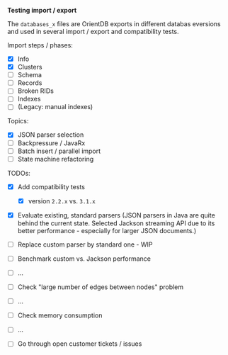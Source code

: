 **Testing import / export**

The `databases_x` files are OrientDB exports in different databas eversions and used in several
import / export and compatibility tests.

Import steps / phases:

- [x] Info
- [x] Clusters
- [ ] Schema
- [ ] Records
- [ ] Broken RIDs
- [ ] Indexes
- [ ] (Legacy: manual indexes)

Topics:

- [x] JSON parser selection
- [ ] Backpressure / JavaRx
- [ ] Batch insert / parallel import
- [ ] State machine refactoring

TODOs:

- [x] Add compatibility tests
    - [x] version `2.2.x` vs. `3.1.x`
- [x] Evaluate existing, standard parsers (JSON parsers in Java are quite behind the current state.
  Selected Jackson streaming API due to its better performance - especially for larger JSON
  documents.)
- [ ] Replace custom parser by standard one - WIP
- [ ] Benchmark custom vs. Jackson performance
- [ ] ...
- [ ] Check "large number of edges between nodes" problem
- [ ] ...
- [ ] Check memory consumption
- [ ] ...
- [ ] Go through open customer tickets / issues

 
 


